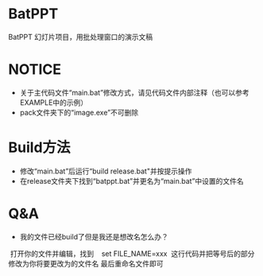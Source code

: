 
# BatPPT
BatPPT 幻灯片项目，用批处理窗口的演示文稿



# NOTICE

- 关于主代码文件“main.bat”修改方式，请见代码文件内部注释（也可以参考EXAMPLE中的示例）
- pack文件夹下的“image.exe”不可删除

# Build方法

- 修改“main.bat”后运行“build release.bat"并按提示操作
- 在release文件夹下找到“batppt.bat”并更名为“main.bat”中设置的文件名

# Q&A

- 我的文件已经build了但是我还是想改名怎么办？

  打开你的文件并编辑，找到
    set FILE_NAME=xxx
  这行代码并把等号后的部分修改为你将要更改为的文件名
  最后重命名文件即可
